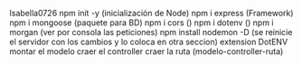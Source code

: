 Isabella0726
npm init -y (inicialización de Node)
npm i express (Framework)
npm i mongoose (paquete para BD)
npm i cors ()
npm i dotenv ()
npm i morgan (ver por consola las peticiones)
npm install nodemon -D (se reinicie el servidor con los cambios y lo coloca en otra seccion)
extension DotENV
montar el modelo
craer el controller
craer la ruta
(modelo-controller-ruta)